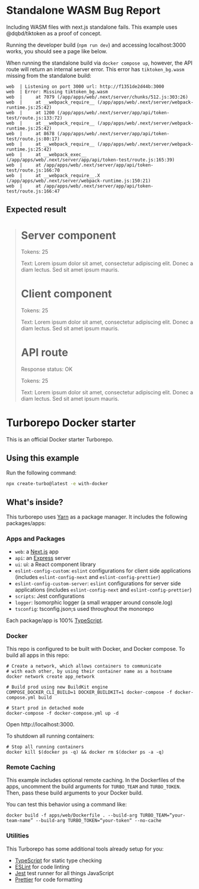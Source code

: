 # Standalone WASM Bug Report

Including WASM files with next.js standalone fails. This example uses @dqbd/tiktoken as a proof of concept.

Running the developer build (`npm run dev`) and accessing localhost:3000 works, you should see a page like below.

When running the standalone build via `docker compose up`, however, the API route will return an internal server error.
This error has `tiktoken_bg.wasm` missing from the standalone build:

```
web  | Listening on port 3000 url: http://f1351de2d44b:3000
web  | Error: Missing tiktoken_bg.wasm
web  |     at 7079 (/app/apps/web/.next/server/chunks/512.js:303:26)
web  |     at __webpack_require__ (/app/apps/web/.next/server/webpack-runtime.js:25:42)
web  |     at 1200 (/app/apps/web/.next/server/app/api/token-test/route.js:133:72)
web  |     at __webpack_require__ (/app/apps/web/.next/server/webpack-runtime.js:25:42)
web  |     at 8678 (/app/apps/web/.next/server/app/api/token-test/route.js:80:17)
web  |     at __webpack_require__ (/app/apps/web/.next/server/webpack-runtime.js:25:42)
web  |     at __webpack_exec__ (/app/apps/web/.next/server/app/api/token-test/route.js:165:39)
web  |     at /app/apps/web/.next/server/app/api/token-test/route.js:166:70
web  |     at __webpack_require__.X (/app/apps/web/.next/server/webpack-runtime.js:150:21)
web  |     at /app/apps/web/.next/server/app/api/token-test/route.js:166:47
```

## Expected result

> # Server component
> Tokens: 25
>
> Text: Lorem ipsum dolor sit amet, consectetur adipiscing elit. Donec a diam lectus. Sed sit amet ipsum mauris.
> # Client component
> Tokens: 25
>
> Text: Lorem ipsum dolor sit amet, consectetur adipiscing elit. Donec a diam lectus. Sed sit amet ipsum mauris.
>
> # API route
> Response status: OK
>
> Tokens: 25
>
> Text: Lorem ipsum dolor sit amet, consectetur adipiscing elit. Donec a diam lectus. Sed sit amet ipsum mauris.

# Turborepo Docker starter

This is an official Docker starter Turborepo.

## Using this example

Run the following command:

```sh
npx create-turbo@latest -e with-docker
```

## What's inside?

This turborepo uses [Yarn](https://classic.yarnpkg.com/lang/en/) as a package manager. It includes the following packages/apps:

### Apps and Packages

- `web`: a [Next.js](https://nextjs.org/) app
- `api`: an [Express](https://expressjs.com/) server
- `ui`: ui: a React component library
- `eslint-config-custom`: `eslint` configurations for client side applications (includes `eslint-config-next` and `eslint-config-prettier`)
- `eslint-config-custom-server`: `eslint` configurations for server side applications (includes `eslint-config-next` and `eslint-config-prettier`)
- `scripts`: Jest configurations
- `logger`: Isomorphic logger (a small wrapper around console.log)
- `tsconfig`: tsconfig.json;s used throughout the monorepo

Each package/app is 100% [TypeScript](https://www.typescriptlang.org/).

### Docker

This repo is configured to be built with Docker, and Docker compose. To build all apps in this repo:

```
# Create a network, which allows containers to communicate
# with each other, by using their container name as a hostname
docker network create app_network

# Build prod using new BuildKit engine
COMPOSE_DOCKER_CLI_BUILD=1 DOCKER_BUILDKIT=1 docker-compose -f docker-compose.yml build

# Start prod in detached mode
docker-compose -f docker-compose.yml up -d
```

Open http://localhost:3000.

To shutdown all running containers:

```
# Stop all running containers
docker kill $(docker ps -q) && docker rm $(docker ps -a -q)
```

### Remote Caching

This example includes optional remote caching. In the Dockerfiles of the apps, uncomment the build arguments for `TURBO_TEAM` and `TURBO_TOKEN`. Then, pass these build arguments to your Docker build.

You can test this behavior using a command like:

`docker build -f apps/web/Dockerfile . --build-arg TURBO_TEAM=“your-team-name” --build-arg TURBO_TOKEN=“your-token“ --no-cache`

### Utilities

This Turborepo has some additional tools already setup for you:

- [TypeScript](https://www.typescriptlang.org/) for static type checking
- [ESLint](https://eslint.org/) for code linting
- [Jest](https://jestjs.io) test runner for all things JavaScript
- [Prettier](https://prettier.io) for code formatting
